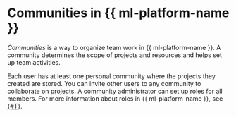 # Communities in {{ ml-platform-name }}

_Communities_ is a way to organize team work in {{ ml-platform-name }}. A community determines the scope of projects and resources and helps set up team activities.

Each user has at least one personal community where the projects they created are stored. You can invite other users to any community to collaborate on projects. A community administrator can set up roles for all members. For more information about roles in {{ ml-platform-name }}, see [{#T}](../security/index.md).

